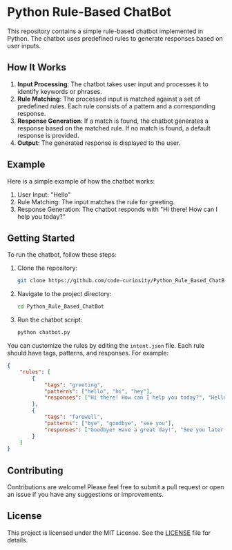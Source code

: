 # Python Rule-Based ChatBot

This repository contains a simple rule-based chatbot implemented in Python. The chatbot uses predefined rules to generate responses based on user inputs.

## How It Works

1. **Input Processing**: The chatbot takes user input and processes it to identify keywords or phrases.
2. **Rule Matching**: The processed input is matched against a set of predefined rules. Each rule consists of a pattern and a corresponding response.
3. **Response Generation**: If a match is found, the chatbot generates a response based on the matched rule. If no match is found, a default response is provided.
4. **Output**: The generated response is displayed to the user.

## Example

Here is a simple example of how the chatbot works:

1. User Input: "Hello"
2. Rule Matching: The input matches the rule for greeting.
3. Response Generation: The chatbot responds with "Hi there! How can I help you today?"

## Getting Started

To run the chatbot, follow these steps:

1. Clone the repository:
    ```bash
    git clone https://github.com/code-curiosity/Python_Rule_Based_ChatBot.git
    ```
2. Navigate to the project directory:
    ```bash
    cd Python_Rule_Based_ChatBot
    ```
3. Run the chatbot script:
    ```bash
    python chatbot.py
    ```

You can customize the rules by editing the `intent.json` file. Each rule should have tags, patterns, and responses. For example:
```json
{
    "rules": [
        {
            "tags": "greeting",
            "patterns": ["hello", "hi", "hey"],
            "responses": ["Hi there! How can I help you today?", "Hello! What can I do for you?"]
        },
        {
            "tags": "farewell",
            "patterns": ["bye", "goodbye", "see you"],
            "responses": ["Goodbye! Have a great day!", "See you later!"]
        }
    ]
}
```


## Contributing

Contributions are welcome! Please feel free to submit a pull request or open an issue if you have any suggestions or improvements.

## License

This project is licensed under the MIT License. See the [LICENSE](LICENSE) file for details.
